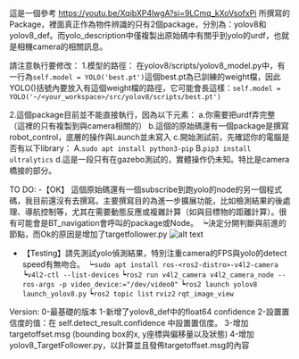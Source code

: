 這是一個參考 https://youtu.be/XqibXP4lwgA?si=9LCmq_kXoVsofxPi 所撰寫的Package，裡面真正作為物件辨識的只有2個package，分別為：yolov8和yolov8_def。而yolo_description中僅複製出原始碼中有關乎到yolo的urdf，也就是相機camera的相關訊息。

請注意執行要修改：
1.模型的路徑：
    在yolov8/scripts/yolov8_model.py中，有一行為```self.model = YOLO('best.pt')```這個best.pt為已訓練的weight檔，因此YOLO()括號內要放入有這個weight檔的路徑，它可能會長這樣：```self.model = YOLO('~/<your_workspace>/src/yolov8/scripts/best.pt')  ```

2.這個package目前並不能直接執行，因為以下元素：
    a.你需要把urdf弄完整（這裡的只有複製到與camera相關的）
    b.這個的原始碼還有一個package是撰寫robot_control，底層的操作與Launch並未寫入
    c.開始測試前，先確認你的電腦是否有以下library：
        A.```sudo apt install python3-pip``` 
        B.```pip3 install ultralytics```
    d.這是一段只有在gazebo測試的，實體操作仍未知。特比是camera橋接的部分。

TO DO:
 -【OK】 這個原始碼還有一個subscribe到跑yolo的node的另一個程式碼，我目前還沒有去撰寫。主要撰寫目的為進一步擴展功能，比如檢測結果的後處理、導航控制等，尤其在需要動態反應或複雜計算（如與目標物的距離計算）。很有可能會是BT_navigation會呼叫的package或Node。
   ┕決定分開判斷與前進的節點，而Ok的原因是增加了targetfollower.py
   ![alt text](image.png)
 - 【Testing】請先測試yolo偵測結果，特別注重camera的FPS與yolo的detect speed有無吻合。
   ┕```sudo apt install ros-<ros2-distro>-v4l2-camera```
   ┕```v4l2-ctl --list-devices```
   ┕```ros2 run v4l2_camera v4l2_camera_node --ros-args -p video_device:="/dev/video0"```
   ┕```ros2 launch yolov8 launch_yolov8.py```
   ┕```ros2 topic list```
   ```rviz2```
   ```rqt_image_view```



Version:
0-最基礎的版本
1-新增了yolov8_def中的float64 confidence
2-設置置信度的值：在 self.detect_result.confidence 中設置置信度。
3-增加targetoffset.msg (bounding box的x, y座標與偏移量以及狀態)
4-增加yolov8_TargetFollower.py，以計算並且發佈targetoffset.msg的內容

